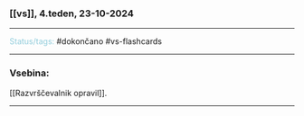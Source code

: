 ### [[vs]], 4.teden, 23-10-2024
---

<font color="#92cddc">Status/tags:</font> #dokončano #vs-flashcards 

---

### Vsebina:

[[Razvrščevalnik opravil]].

---
